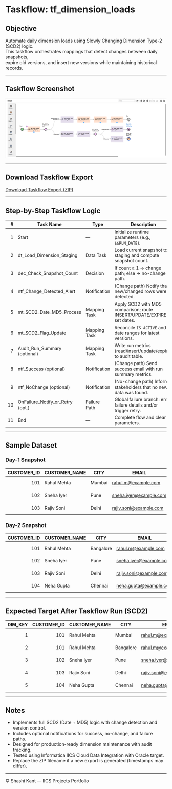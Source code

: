 # Taskflow: tf_dimension_loads

## Objective
Automate daily dimension loads using Slowly Changing Dimension Type-2 (SCD2) logic.  
This taskflow orchestrates mappings that detect changes between daily snapshots,  
expire old versions, and insert new versions while maintaining historical records.

---

## Taskflow Screenshot
![tf_dimension_loads](../CDI/taskflows/tf_dimension_loads.png)

---

## Download Taskflow Export
[Download Taskflow Export (ZIP)](../jobs_exports/tf_dimension_loads-1760639743112.zip)

---

## Step-by-Step Taskflow Logic

| # | Task Name | Type | Description |
|---:|------------------------------|------------------|-------------|
| 1 | Start | — | Initialize runtime parameters (e.g., `$$RUN_DATE`). |
| 2 | dt_Load_Dimension_Staging | Data Task | Load current snapshot to staging and compute snapshot count. |
| 3 | dec_Check_Snapshot_Count | Decision | If count ≥ 1 → change path; else → no-change path. |
| 4 | ntf_Change_Detected_Alert | Notification | (Change path) Notify that new/changed rows were detected. |
| 5 | mt_SCD2_Date_MD5_Process | Mapping Task | Apply SCD2 with MD5 comparison; route INSERT/UPDATE/EXPIRE; set dates. |
| 6 | mt_SCD2_Flag_Update | Mapping Task | Reconcile `IS_ACTIVE` and date ranges for latest versions. |
| 7 | Audit_Run_Summary (optional) | Mapping Task | Write run metrics (read/insert/update/expire) to audit table. |
| 8 | ntf_Success (optional) | Notification | (Change path) Send success email with run summary metrics. |
| 9 | ntf_NoChange (optional) | Notification | (No-change path) Inform stakeholders that no new data was found. |
|10 | OnFailure_Notify_or_Retry (opt.) | Failure Path | Global failure branch: email failure details and/or trigger retry. |
|11 | End | — | Complete flow and clear parameters. |

---

## Sample Dataset

### Day-1 Snapshot
| CUSTOMER_ID | CUSTOMER_NAME | CITY   | EMAIL                  | LOAD_DATE |
|------------:|---------------|--------|------------------------|------------|
| 101 | Rahul Mehta | Mumbai | rahul.m@example.com | 2025-10-15 |
| 102 | Sneha Iyer  | Pune   | sneha.iyer@example.com | 2025-10-15 |
| 103 | Rajiv Soni  | Delhi  | rajiv.soni@example.com | 2025-10-15 |

### Day-2 Snapshot
| CUSTOMER_ID | CUSTOMER_NAME | CITY       | EMAIL                   | LOAD_DATE |
|------------:|---------------|------------|-------------------------|------------|
| 101 | Rahul Mehta | Bangalore | rahul.m@example.com      | 2025-10-16 |
| 102 | Sneha Iyer  | Pune       | sneha.iyer@example.com   | 2025-10-16 |
| 103 | Rajiv Soni  | Delhi      | rajiv.soni@example.com   | 2025-10-16 |
| 104 | Neha Gupta  | Chennai    | neha.gupta@example.com   | 2025-10-16 |

---

## Expected Target After Taskflow Run (SCD2)

| DIM_KEY | CUSTOMER_ID | CUSTOMER_NAME | CITY      | EMAIL                   | START_DATE | END_DATE   | IS_ACTIVE |
|--------:|------------:|---------------|-----------|-------------------------|-------------|-------------|-----------:|
| 1 | 101 | Rahul Mehta | Mumbai    | rahul.m@example.com     | 2025-10-15 | 2025-10-16 | 0 |
| 2 | 101 | Rahul Mehta | Bangalore | rahul.m@example.com     | 2025-10-16 | 9999-12-31 | 1 |
| 3 | 102 | Sneha Iyer  | Pune      | sneha.iyer@example.com  | 2025-10-15 | 9999-12-31 | 1 |
| 4 | 103 | Rajiv Soni  | Delhi     | rajiv.soni@example.com  | 2025-10-15 | 9999-12-31 | 1 |
| 5 | 104 | Neha Gupta  | Chennai   | neha.gupta@example.com  | 2025-10-16 | 9999-12-31 | 1 |

---

## Notes
- Implements full SCD2 (Date + MD5) logic with change detection and version control.  
- Includes optional notifications for success, no-change, and failure paths.  
- Designed for production-ready dimension maintenance with audit tracking.  
- Tested using Informatica IICS Cloud Data Integration with Oracle target.  
- Replace the ZIP filename if a new export is generated (timestamps may differ).

---

© Shashi Kant — IICS Projects Portfolio
